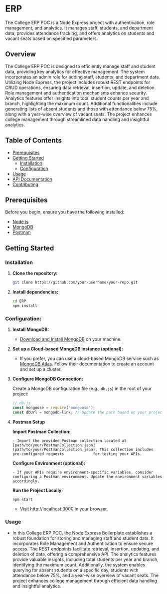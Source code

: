 # ERP

The College ERP POC is a Node Express project with authentication, role management, and analytics. It manages staff, students, and department data, provides attendance tracking, and offers analytics on students and vacant seats based on specified parameters.

## Overview

The College ERP POC is designed to efficiently manage staff and student data, providing key analytics for effective management. The system incorporates an admin role for adding staff, students, and department data. Utilizing Node Express, the project includes robust REST endpoints for CRUD operations, ensuring data retrieval, insertion, update, and deletion. Role management and authentication mechanisms enhance security. Analytics features offer insights into total student counts per year and branch, highlighting the maximum count. Additional functionalities include generating lists of absent students and those with attendance below 75%, along with a year-wise overview of vacant seats. The project enhances college management through streamlined data handling and insightful analytics.

## Table of Contents

- [Prerequisites](#prerequisites)
- [Getting Started](#getting-started)
  - [Installation](#installation)
  - [Configuration](#configuration)
- [Usage](#usage)
- [API Documentation](#api-documentation)
- [Contributing](#contributing)

## Prerequisites

Before you begin, ensure you have the following installed:

- [Node.js](https://nodejs.org/)
- [MongoDB](https://www.mongodb.com/)
- [Postman](https://www.postman.com/)

## Getting Started

### Installation

1. **Clone the repository:**

    ```bash
    git clone https://github.com/your-username/your-repo.git
    ```

2. **Install dependencies:**

    ```bash
    cd ERP
    npm install
    ```

### Configuration:

1. **Install MongoDB:**

   - [Download and Install MongoDB](https://www.mongodb.com/try/download/community) on your machine.

2. **Set up a Cloud-based MongoDB instance (optional):**

   - If you prefer, you can use a cloud-based MongoDB service such as [MongoDB Atlas](https://www.mongodb.com/cloud/atlas). Follow their documentation to create an account and set up a cluster.

3. **Configure MongoDB Connection:**

   Create a MongoDB configuration file (e.g., `db.js`) in the root of your project:

   ```javascript
   // db.js
   const mongoose = require('mongoose');
   const dbUrl = mongodb-link; // Update the path based on your project structure

4. **Postman Setup**

    **Import Postman Collection:**

       - Import the provided Postman collection located at [path/to/your/PostmanCollection.json](path/to/your/PostmanCollection.json). This collection includes pre-configured requests             for testing your APIs.

    **Configure Environment (optional):**

       - If your APIs require environment-specific variables, consider configuring a Postman environment. Update the environment variables accordingly.
   

   **Run the Project Locally:**

   ```bash
   npm start
   ```
     - Visit http://localhost:3000 in your browser.


### Usage

- In this College ERP POC, the Node Express Boilerplate establishes a robust foundation for storing and managing staff and student data. It incorporates Role Management and   Authentication to ensure secure access. The REST endpoints facilitate retrieval, insertion, updating, and deletion of data, offering a comprehensive API. The analytics features provide  valuable insights, including total students per year and branch, identifying the maximum count. Additionally, the system enables querying for absent students on a specific day,       students with attendance below 75%, and a year-wise overview of vacant seats. The project enhances college management through efficient data handling and insightful analytics.
